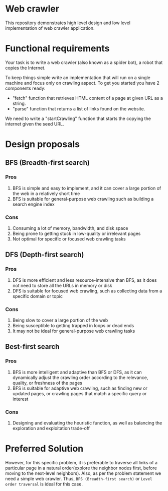 # Web crawler 
This repository demonstrates high level design and low level implementation of web crawler application. 

# Functional requirements
Your task is to write a web crawler (also known as a spider bot), a robot that
copies the Internet.

To keep things simple write an implementation that will run on a single machine and
focus only on crawling aspect. To get you started you have 2 components ready:
- "fetch" function that retrieves HTML content of a page at given URL as a string.
- "parse" function that returns a list of links found on the website.

We need to write a "startCrawling" function that starts the copying the internet given the seed URL.

# Design proposals

## BFS (Breadth-first search)
### Pros
1. BFS is simple and easy to implement, and it can cover a large portion of the web in a relatively short time
2. BFS is suitable for general-purpose web crawling such as building a search engine index

### Cons
1. Consuming a lot of memory, bandwidth, and disk space
2. Being prone to getting stuck in low-quality or irrelevant pages
3. Not optimal for specific or focused web crawling tasks


## DFS (Depth-first search)
### Pros
1. DFS is more efficient and less resource-intensive than BFS, as it does not need to store all the URLs in memory or disk
2. DFS is suitable for focused web crawling, such as collecting data from a specific domain or topic

### Cons
1. Being slow to cover a large portion of the web
2. Being susceptible to getting trapped in loops or dead ends
3. It may not be ideal for general-purpose web crawling tasks

## Best-first search
### Pros
1. BFS is more intelligent and adaptive than BFS or DFS, as it can dynamically adjust the crawling order according to the relevance, quality, or freshness of the pages
2.  BFS is suitable for adaptive web crawling, such as finding new or updated pages, or crawling pages that match a specific query or interest
### Cons
1. Designing and evaluating the heuristic function, as well as balancing the exploration and exploitation trade-off

# Preferred Solution
However, for this specific problem, it is preferable to traverse all links of a particular page in a natural order(explore the neighbor nodes first, before moving to the next-level neighbors). 
Also, as per the problem statement we need a simple web crawler. Thus, `BFS (Breadth-first search)` or `Level order traversal` is ideal for this case.